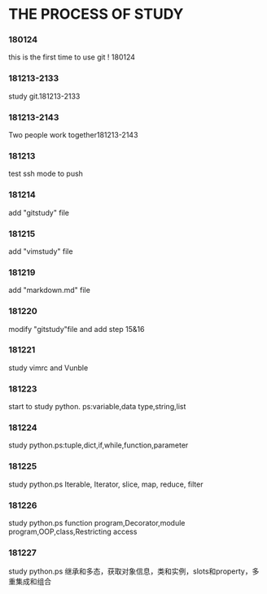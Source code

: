 # THE PROCESS OF STUDY
### 180124
this is the first time to use git ! 180124
### 181213-2133
study git.181213-2133
### 181213-2143
Two people work together181213-2143
### 181213
test ssh mode to push 
### 181214
add "gitstudy" file
### 181215
add "vimstudy" file
### 181219
add "markdown.md" file
### 181220
modify "gitstudy"file and add step 15&16
### 181221
study vimrc and Vunble
### 181223
start to study python. ps:variable,data type,string,list
### 181224
study python.ps:tuple,dict,if,while,function,parameter
### 181225
study python.ps Iterable, Iterator, slice, map, reduce, filter
### 181226
study python.ps function program,Decorator,module program,OOP,class,Restricting access
### 181227
study python.ps 继承和多态，获取对象信息，类和实例，slots和property，多重集成和组合
